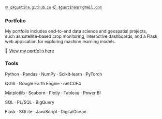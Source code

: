 [`🌐 qagustina.github.io`](https://qagustina.github.io/)
[`📫 agustinaqr@gmail.com`](mailto:agustinaqr@gmail.com)


### Portfolio

My portfolio includes end-to-end data science and geospatial projects, such as satellite-based crop monitoring, interactive dashboards, and a Flask web application for exploring machine learning models.

🔗 [View my portfolio here](https://qagustina.github.io/portfolio.html)

### Tools 
Python · Pandas · NumPy · Scikit-learn · PyTorch

QGIS · Google Earth Engine · netCDF4

Matplotlib · Seaborn · Plotly · Tableau · Power BI

SQL · PL/SQL · BigQuery

Flask · SQLite · JavaScript · DigitalOcean
